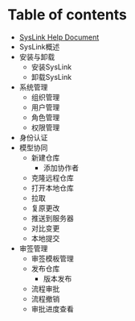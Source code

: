 # Table of contents

* [SysLink Help Document](README.md)
* SysLink概述
* 安装与卸载
  * 安装SysLink
  * 卸载SysLink
* 系统管理
  * 组织管理
  * 用户管理
  * 角色管理
  * 权限管理
* 身份认证
* 模型协同
  * 新建仓库
    * 添加协作者
  * 克隆远程仓库
  * 打开本地仓库
  * 拉取
  * 复原更改
  * 推送到服务器
  * 对比变更
  * 本地提交
* 审签管理
  * 审签模板管理
  * 发布仓库
    * 版本发布
  * 流程审批
  * 流程撤销
  * 审批进度查看

